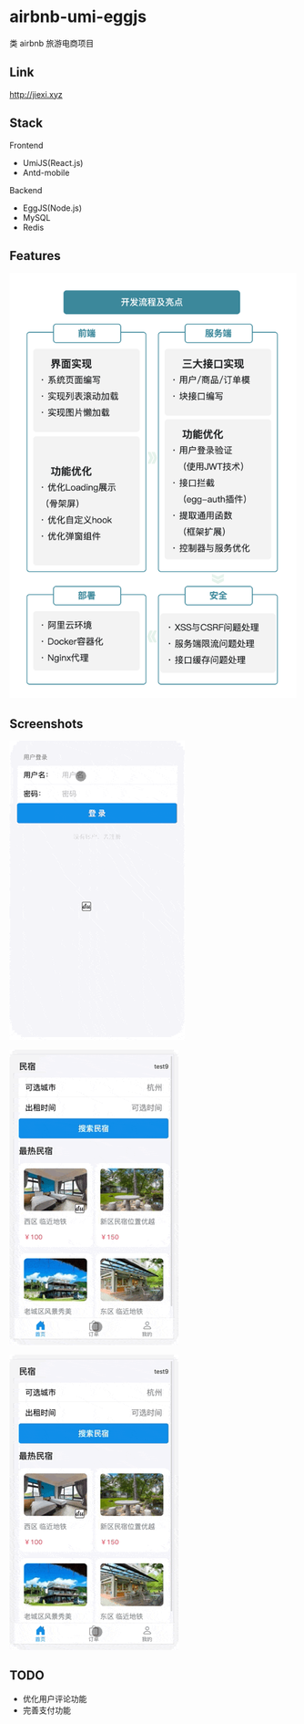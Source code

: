 # airbnb-umi-eggjs

类 airbnb 旅游电商项目

## Link

http://jiexi.xyz

## Stack

Frontend

- UmiJS(React.js)
- Antd-mobile

Backend

- EggJS(Node.js)
- MySQL
- Redis

## Features

![](/screenshot/img1.jpg)

## Screenshots

![](/screenshot/screenshot1.gif)

![](/screenshot/screenshot2.gif)

![](/screenshot/screenshot2.gif)

## TODO

- 优化用户评论功能
- 完善支付功能
